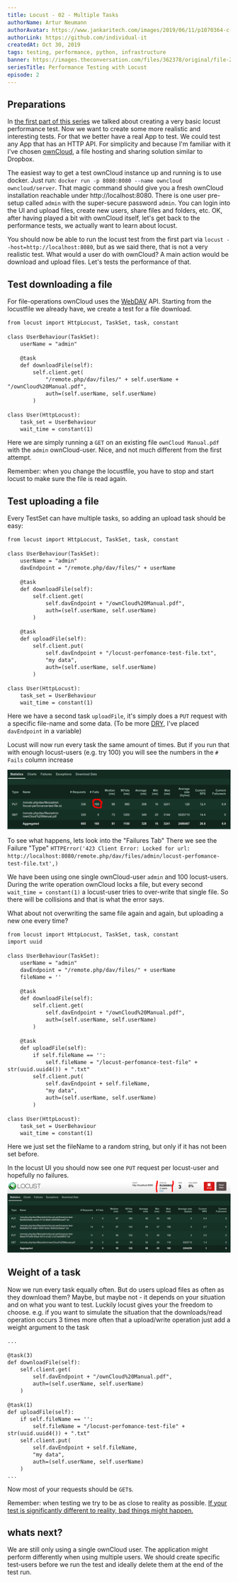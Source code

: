 ```yaml
---
title: Locust - 02 - Multiple Tasks
authorName: Artur Neumann
authorAvatar: https://www.jankaritech.com/images/2019/06/11/p1070364-c-light-800.jpg
authorLink: https://github.com/individual-it
createdAt: Oct 30, 2019
tags: testing, performance, python, infrastructure
banner: https://images.theconversation.com/files/362378/original/file-20201008-20-g8soll.jpg?ixlib=rb-1.1.0&q=45&auto=format&w=926&
seriesTitle: Performance Testing with Locust
episode: 2
---
```


## Preparations

In [the first part of this series](https://dev.to/jankaritech/performance-testing-with-locust-01-get-started-pkk) we talked about creating a very basic locust performance test. Now we want to create some more realistic and interesting tests. For that we better have a real App to test. We could test any App that has an HTTP API. For simplicity and because I'm familiar with it I've chosen [ownCloud](https://owncloud.org/), a file hosting and sharing solution similar to Dropbox.

The easiest way to get a test ownCloud instance up and running is to use docker. Just run: `docker run -p 8080:8080 --name owncloud owncloud/server`. That magic command should give you a fresh ownCloud installation reachable under http://localhost:8080. There is one user pre-setup called `admin` with the super-secure password `admin`. You can login into the UI and upload files, create new users, share files and folders, etc.
OK, after having played a bit with ownCloud itself, let's get back to the performance tests, we actually want to learn about locust.

You should now be able to run the locust test from the first part via `locust --host=http://localhost:8080`, but as we said there, that is not a very realistic test. What would a user do with ownCloud? A main action would be download and upload files. Let's tests the performance of that.

## Test downloading a file

For file-operations ownCloud uses the [WebDAV](https://en.wikipedia.org/wiki/WebDAV) API. Starting from the locustfile we already have, we create a test for a file download.

```
from locust import HttpLocust, TaskSet, task, constant

class UserBehaviour(TaskSet):
    userName = "admin"

    @task
    def downloadFile(self):
        self.client.get(
            "/remote.php/dav/files/" + self.userName + "/ownCloud%20Manual.pdf",
            auth=(self.userName, self.userName)
        )

class User(HttpLocust):
    task_set = UserBehaviour
    wait_time = constant(1)
  ```

Here we are simply running a `GET` on an existing file `ownCloud Manual.pdf` with the `admin` ownCloud-user.
Nice, and not much different from the first attempt.

Remember: when you change the locustfile, you have to stop and start locust to make sure the file is read again.

## Test uploading a file

Every TestSet can have multiple tasks, so adding an upload task should be easy:

```
from locust import HttpLocust, TaskSet, task, constant

class UserBehaviour(TaskSet):
    userName = "admin"
    davEndpoint = "/remote.php/dav/files/" + userName

    @task
    def downloadFile(self):
        self.client.get(
            self.davEndpoint + "/ownCloud%20Manual.pdf",
            auth=(self.userName, self.userName)
        )

    @task
    def uploadFile(self):
        self.client.put(
            self.davEndpoint + "/locust-perfomance-test-file.txt",
            "my data",
            auth=(self.userName, self.userName)
        )

class User(HttpLocust):
    task_set = UserBehaviour
    wait_time = constant(1)
```

Here we have a second task `uploadFile`, it's simply does a `PUT` request with a specific file-name and some data.
(To be more [DRY](https://en.wikipedia.org/wiki/Don%27t_repeat_yourself), I've placed `davEndpoint` in a variable)

Locust will now run every task the same amount of times. But if you run that with enough locust-users (e.g. try 100) you will see the numbers in the `# Fails` column increase

![increased upload failures](/src/assets/Locust/images/locust-02-images/failureCountIncrease.png)

To see what happens, lets look into the "Failures Tab"
There we see the Failure "Type" `HTTPError('423 Client Error: Locked for url: http://localhost:8080/remote.php/dav/files/admin/locust-perfomance-test-file.txt',)`

We have been using one single ownCloud-user `admin` and 100 locust-users. During the write operation ownCloud locks a file, but every second `wait_time = constant(1)` a locust-user tries to over-write that single file. So there will be collisions and that is what the error says.

What about not overwriting the same file again and again, but uploading a new one every time?

```
from locust import HttpLocust, TaskSet, task, constant
import uuid

class UserBehaviour(TaskSet):
    userName = "admin"
    davEndpoint = "/remote.php/dav/files/" + userName
    fileName = ''

    @task
    def downloadFile(self):
        self.client.get(
            self.davEndpoint + "/ownCloud%20Manual.pdf",
            auth=(self.userName, self.userName)
        )

    @task
    def uploadFile(self):
        if self.fileName == '':
            self.fileName = "/locust-perfomance-test-file" + str(uuid.uuid4()) + ".txt"
        self.client.put(
            self.davEndpoint + self.fileName,
            "my data",
            auth=(self.userName, self.userName)
        )

class User(HttpLocust):
    task_set = UserBehaviour
    wait_time = constant(1)
```

Here we just set the fileName to a random string, but only if it has not been set before.

In the locust UI you should now see one `PUT` request per locust-user and hopefully no failures.
![single request per locust user](/src/assets/Locust/images/locust-02-images/requestPerUser.png)

## Weight of a task

Now we run every task equally often. But do users upload files as often as they download them?
Maybe, but maybe not - it depends on your situation and on what you want to test. Luckily locust gives your the freedom to choose.
e.g. if you want to simulate the situation that the downloads/read operation occurs 3 times more often that a upload/write operation just add a weight argument to the task

```
...

@task(3)
def downloadFile(self):
    self.client.get(
        self.davEndpoint + "/ownCloud%20Manual.pdf",
        auth=(self.userName, self.userName)
    )

@task(1)
def uploadFile(self):
    if self.fileName == '':
        self.fileName = "/locust-perfomance-test-file" + str(uuid.uuid4()) + ".txt"
    self.client.put(
        self.davEndpoint + self.fileName,
        "my data",
        auth=(self.userName, self.userName)
    )
...
```

Now most of your requests should be `GET`s.

Remember: when testing we try to be as close to reality as possible. [If your test is significantly different to reality, bad things might happen.](https://people.cs.clemson.edu/~steve/Spiro/arianesiam.htm)

## whats next?

We are still only using a single ownCloud user. The application might perform differently when using multiple users. We should create specific test-users before we run the test and ideally delete them at the end of the test run.
